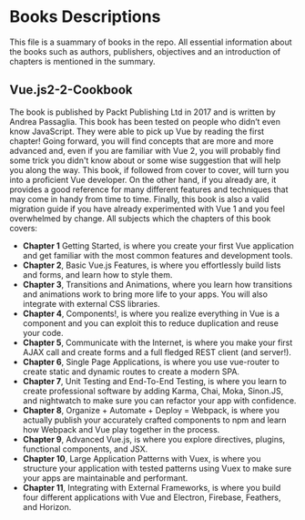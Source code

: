 # Books Descriptions
This file is a suammary of books in the repo. All essential information about the books such as authors, publishers, objectives and an introduction of chapters is mentioned in the summary.
## Vue.js2-2-Cookbook
The book is published by Packt Publishing Ltd in 2017 and is written by Andrea Passaglia. This book has been tested on people who didn’t even know JavaScript. They were able to pick up Vue by reading the first chapter! Going forward, you will find concepts that are more and more advanced and, even if you are familiar with Vue 2, you will probably find some trick you didn't know about or some wise suggestion that will help you along the way.
This book, if followed from cover to cover, will turn you into a proficient Vue developer. On the other hand, if you already are, it provides a good reference for many different features and techniques that may come in handy from time to time. Finally, this book is also a valid migration guide if you have already experimented with Vue 1 and you feel overwhelmed by change.
All subjects which the chapters of this book covers:
- **Chapter 1** Getting Started, is where you create your first Vue application and get familiar with the most
common features and development tools.
- **Chapter 2**, Basic Vue.js Features, is where you effortlessly build lists and forms, and learn how to style
them.
- **Chapter 3**, Transitions and Animations, where you learn how transitions and animations work to bring more
life to your apps. You will also integrate with external CSS libraries.
- **Chapter 4**, Components!, is where you realize everything in Vue is a component and you can exploit this to
reduce duplication and reuse your code.
- **Chapter 5**, Communicate with the Internet, is where you make your first AJAX call and create forms and a
full fledged REST client (and server!).
- **Chapter 6**, Single Page Applications, is where you use vue-router to create static and dynamic routes to
create a modern SPA.
- **Chapter 7**, Unit Testing and End-To-End Testing, is where you learn to create professional software by
adding Karma, Chai, Moka, Sinon.JS, and nightwatch to make sure you can refactor your app with
confidence.
- **Chapter 8**, Organize + Automate + Deploy = Webpack, is where you actually publish your accurately
crafted components to npm and learn how Webpack and Vue play together in the process.
- **Chapter 9**, Advanced Vue.js, is where you explore directives, plugins, functional components, and JSX.
- **Chapter 10**, Large Application Patterns with Vuex, is where you structure your application with tested
patterns using Vuex to make sure your apps are maintainable and performant.
- **Chapter 11**, Integrating with External Frameworks, is where you build four different applications with Vue
and Electron, Firebase, Feathers, and Horizon.

